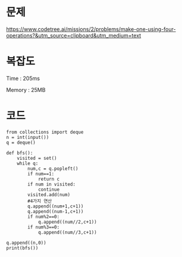 # 문제
https://www.codetree.ai/missions/2/problems/make-one-using-four-operations?&utm_source=clipboard&utm_medium=text

# 복잡도
Time : 205ms <p>
Memory : 25MB

# 코드
```
from collections import deque
n = int(input())
q = deque()

def bfs():
    visited = set()
    while q:
        num,c = q.popleft()
        if num==1:
            return c
        if num in visited:
            continue
        visited.add(num)
        #4가지 연산
        q.append((num+1,c+1))
        q.append((num-1,c+1))
        if num%2==0:
            q.append((num//2,c+1))
        if num%3==0:
            q.append((num//3,c+1))

q.append((n,0))
print(bfs())
```
